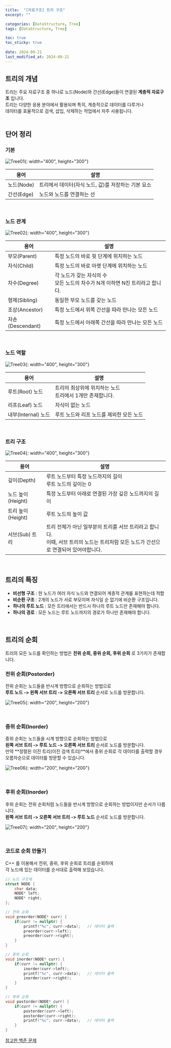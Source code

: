 ```yaml
---
title:  "[자료구조] 트리 구조"
excerpt: ""

categories: [DataStructure, Tree]
tags: [DataStructure, Tree]

toc: true
toc_sticky: true
 
date: 2024-09-21
last_modified_at: 2024-09-21
---
```


## 트리의 개념

트리는 주요 자료구조 중 하나로 노드(Node)와 간선(Edge)들이 연결된 **계층적 자료구조** 입니다.  
트리는 다양한 응용 분야에서 활용되며 특히, 계층적으로 데이터를 다루거나  
데이터를 효율적으로 검색, 삽입, 삭제하는 작업에서 자주 사용됩니다.  
<br/>

## 단어 정리

### 기본

![Tree01](/assets/img/DataStructure/TreeWord_01.png){: width="400", height="300"}  

|용어|설명|
|---|---|
|노드(Node)|트리에서 데이터(자식 노드, 값)를 저장하는 기본 요소|
|간선(Edge)|노드와 노드를 연결하는 선|

<br/>

### 노드 관계

![Tree02](/assets/img/DataStructure/TreeWord_02.png){: width="400", height="300"}  

|용어|설명|
|---|---|
|부모(Parent)|특정 노드의 바로 윗 단계에 위치하는 노드|
|자식(Child)|특정 노드의 바로 아랫 단계에 위치하는 노드|
|차수(Degree)|각 노드가 갖는 자식의 수<br/>모든 노드의 차수가 N개 이하면 N진 트리라고 합니다.|
|형제(Sibling)|동일한 부모 노드를 갖는 노드|
|조상(Ancestor)|특정 노드에서 위쪽 간선을 따라 만나는 모든 노드|
|자손(Descendant)|특정 노드에서 아래쪽 간선을 따라 만나는 모든 노드|

<br/>

### 노드 역할

![Tree03](/assets/img/DataStructure/TreeWord_03.png){: width="400", height="300"}  

|용어|설명|
|---|---|
|루트(Root) 노드|트리의 최상위에 위치하는 노드<br/>트리에서 1개만 존재합니다.|
|리프(Leaf) 노드|자식이 없는 노드|
|내부(Internal) 노드|루트 노드와 리프 노드를 제외한 모든 노드|

<br/>

### 트리 구조

![Tree04](/assets/img/DataStructure/TreeWord_04.png){: width="400", height="300"}  

|용어|설명|
|---|---|
|깊이(Depth)|루트 노드부터 특정 노드까지의 길이<br/>루트 노드의 깊이는 0|
|노드 높이(Height)|특정 노드부터 아래로 연결된 가장 깊은 노드까지의 길이|
|트리 높이(Height)|루트 노드의 높이 값|
|서브(Sub) 트리|트리 전체가 아닌 일부분의 트리를 서브 트리라고 합니다.<br/>이때, 서브 트리의 노드는 트리처럼 모든 노드가 간선으로 연결되어 있어야합니다.|

<br/>

## 트리의 특징

* **비선형 구조** : 한 노드가 여러 자식 노드와 연결되어 계층적 관계를 표현하는데 적합  
* **비순환 구조** : 2개의 노드가 서로 부모이며 자식일 순 없기에 비순환 구조입니다.  
* **하나의 루트 노드** : 모든 트리에서는 반드시 하나의 루트 노드만 존재해야 합니다.  
* **하나의 경로** : 모든 노드는 루트 노드까지의 경로가 하나만 존재해야 합니다.  

<br/>

## 트리의 순회

트리의 모든 노드를 확인하는 방법은 **전위 순회, 중위 순회, 후위 순회** 로 3가지가 존재합니다.  

### 전위 순회(Postorder)

전위 순회는 노드들을 반시계 방향으로 순회하는 방법으로  
**루트 노드 -> 왼쪽 서브 트리 -> 오른쪽 서브 트리** 순서로 노드를 방문합니다.  

![Tree05](/assets/img/DataStructure/TreeWord_05.png){: width="200", height="200"}  

<br/>

### 중위 순회(Inorder)

중위 순회는 노드들을 시계 방향으로 순회하는 방법으로  
**왼쪽 서브 트리 -> 루트 노드 -> 오른쪽 서브 트리** 순서로 노드를 방문합니다.  
만약 **정렬된 이진 트리(이진 검색 트리)**에서 중위 순회로 각 데이터를 출력할 경우  
오름차순으로 데이터를 방문할 수 있습니다.  

![Tree06](/assets/img/DataStructure/TreeWord_06.png){: width="200", height="200"}  

<br/>

### 후위 순회(Inorder)

후위 순회는 전위 순회처럼 노드들을 반시계 방향으로 순회하는 방법이지만 순서가 다릅니다.  
**왼쪽 서브 트리 -> 오른쪽 서브 트리 -> 루트 노드** 순서로 노드를 방문합니다.  

![Tree07](/assets/img/DataStructure/TreeWord_07.png){: width="200", height="200"}  

<br/>

### 코드로 순회 만들기

C++ 를 이용해서 전위, 중위, 후위 순회로 트리를 순회하여  
각 노드에 있는 데이터를 순서대로 출력해 보았습니다.  

```c++
// 노드 구조체
struct NODE {
    char data;
    NODE* left;
    NODE* right;
};

// 전위 순회
void preorder(NODE* curr) {
    if(curr != nullptr) {
        printf("%c", curr->data);   // 데이터 출력
        preorder(curr->left);
        preorder(curr->right);
    }
}

// 중위 순회
void inorder(NODE* curr) {
    if(curr != nullptr) {
        inorder(curr->left);
        printf("%c", curr->data);   // 데이터 출력
        inorder(curr->right);
    }
}

// 후위 순회
void postorder(NODE* curr) {
    if(curr != nullptr) {
        postorder(curr->left);
        postorder(curr->right);
        printf("%c", curr->data);   // 데이터 출력
    }
}
```

[참고한 백준 문제](https://www.acmicpc.net/problem/1991)
